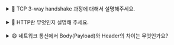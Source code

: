 <details>
<summary>👋 TCP 3-way handshake 과정에 대해서 설명해주세요.

 </summary>
<br/>
3-way handshake는 TCP 연결을 수립하는 과정으로, 클라이언트와 서버 간에 신뢰성 있는 연결을 보장하기 위해 존재합니다. 이 과정은 크게 세 단계로 구성됩니다.

첫째, 클라이언트가 서버에 SYN 패킷을 보내면서 연결 요청을 시작합니다. 이 패킷에는 클라이언트의 초기 시퀀스 번호(Initial Sequence Number)가 포함됩니다.

둘째, 서버는 클라이언트의 SYN을 받고 SYN-ACK 패킷으로 응답합니다. 서버가 클라이언트로부터 요청을 잘 받았다고 확인하고, 데이터를 주고받을 준비가 되었음을 알리는 과정입니다. 이 패킷에는 클라이언트의 시퀀스 번호에 1을 더한 값(ACK)과 서버 자신의 초기 시퀀스 번호(SYN)가 포함됩니다.

마지막으로, 클라이언트는 서버의 SYN-ACK를 받고 ACK 패킷을 보냅니다. 이 패킷에는 서버의 시퀀스 번호에 1을 더한 값이 포함됩니다.

이 세 단계가 완료되면 TCP 연결이 수립되어 신뢰성 있는 데이터 전송이 가능해집니다.

3-way handshake 과정이 필요한 이유는 무엇인가요? 🤔
TCP는 신뢰성 있는 데이터 전송을 보장해야 하기 때문에, 송신자와 수신자가 서로를 확인하고 준비 상태를 점검하는 3-way handshake 과정을 거치는 것입니다. 단순히 패킷을 한 번 보내는 것이 아니라, 세 번의 패킷 교환을 통해 실제 연결이 정상적으로 설정되었는지 확인할 수 있습니다. 만약 이 과정이 없다면, 네트워크 지연이나 패킷 손실로 인해 잘못된 연결이 설정될 가능성이 있습니다.

3-way handshake 없이 데이터를 전송할 수 있는 프로토콜도 있나요? 🧐
네, 대표적으로 UDP가 있습니다. UDP는 TCP와 달리 연결을 설정하는 과정 없이 데이터를 바로 전송합니다. 따라서 속도는 빠르지만 신뢰성이 보장되지 않습니다. 영상 스트리밍이나 온라인 게임처럼 실시간성이 필요한 경우에는 UDP를 사용합니다.

</details>
<br/>

<details>
<summary>
🫥 HTTP란 무엇인지 설명해 주세요.
 </summary>
<br/>
**HTTP(Hypertext Transfer Protocol) 는 웹 상에서 클라이언트와 서버 간 데이터를 주고받는 데 사용되는 통신 규약**입니다. 클라이언트가 서버에 요청을 보내고, 서버가 이에 대한 응답을 반환하는 방식으로 동작합니다. HTTP는 **비연결성(stateless)** 을 특징으로 하여 한 번의 요청-응답이 끝나면 연결이 종료됩니다. 또한, 통신이 안전하게 연결될 수 있도록 TCP 연결을 사용합니다.

HTTP는 HTML, JSON 등 **다양한 데이터 포맷**을 전달할 수 있습니다. 요청과 응답에는 **URL 경로, 각종 메서드, 상태 코드와 헤더** 등 정해진 몇 가지 정보를 포함합니다.

HTTP의 보안을 강화한 버전인 **HTTPS(Hypertext Transfer Protocol Secure)** 는 HTTP에 TLS/SSL 프로토콜에 따라 데이터를 암호화하여 전송합니다. 이를 통해 보안 상 중요한 정보들을 안전하게 보호하여 통신을 주고 받습니다.

## **HTTP와 함께 자주 언급되는 RESTFul API은 무엇인가요? 🤔**

**RESTful API는 REST(Representational State Transfer) 스타일을 준수하여 설계된 API**를 의미합니다. 여기서 **REST는 웹의 리소스를 클라이언트와 서버가 일관된 방식으로 처리할 수 있도록 하는 설계 원칙**입니다.

기본적으로 REST에서는 리소스를 고유한 URI로 표현하고, HTTP 메서드(GET, POST, PUT, DELETE 등)를 사용해 행위를 표현합니다. 예를 들어, /users URI에 GET 요청을 보내면 사용자 목록을 가져오는 API로 동작할 수 있습니다.

다음은 REST의 핵심 규칙들입니다.

1. **클라이언트-서버 분리**: 클라이언트와 서버 간 역할을 명확히 분리합니다.
2. **무상태성(Stateless)**: 서버는 클라이언트의 상태를 저장하지 않으며, 각 요청은 독립적으로 처리합니다.
3. **일관된 인터페이스(Uniform Interface)**: 고유한 URI로 리소스를 식별하고 일관된 인터페이스를 통해 클라이언트와 서버가 간단하고 예측 가능하게 통신할 수 있게 합니다.
4. **캐시 가능성**: 가능하다면, 서버의 응답 시간을 개선하기 위해 리소스 캐싱을 지원합니다.
</details>
<br/>

<details>
<summary>
😄 네트워크 통신에서 Body(Payload)와 Header의 차이는 무엇인가요?
 </summary>
<br/>
Body와 Header의 가장 큰 차이는 **정보(데이터)의 역할**입니다.

**Header**는 **데이터의 메타 정보**를 담습니다. 즉, 데이터 자체가 아니라 데이터에 대한 컨텍스트 정보를 포함합니다. 이로써 **수신자가 데이터를 어떻게 처리해야 할지 지침을 제공**하는 역할을 합니다. 예를 들어, HTTP 요청이나 응답에서 Header에는 Content-Type, Authorization, Cache-Control과 같은 정보가 포함됩니다. 이는 정보의 유형, 인증 정보, 캐시 설정 등 컨텍스트 정보를 전달합니다.

반면 **Body는 전송하려는 실제 데이터**를 의미합니다. HTTP 요청에서 서버로 전달하는 JSON 데이터나 폼 데이터가 이에 해당됩니다. 일반적으로 헤더에 비해 복잡하고 용량이 큰 데이터를 포함합니다.

즉, Header는 네트워크 통신에서 안내 역할을, Body는 본질적인 데이터를 전달하는 역할을 맡고 있습니다. 이 둘의 조화가 효율적인 통신을 가능하게 합니다.

## **Header 크기에 제한이 있나요? 🤔**

HTTP 표준을 정의하는 문서인 HTTP RFC에 따르면, Header의 명시적인 크기 제한은 정해져 있지 않습니다. 다만, Apache, Nginx와 같은 웹서버 단에서 Header의 크기를 제한하고 있는 경우가 많습니다. 일반적으로, 8KB-16KB로 설정되어 있습니다. 이러한 제한값을 초과할 경우, 일반적으로 응답코드 413(Content Too Large)를 응답합니다.

</details>
<br/>
